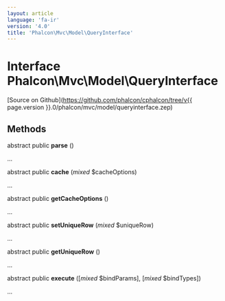 ```yaml
---
layout: article
language: 'fa-ir'
version: '4.0'
title: 'Phalcon\Mvc\Model\QueryInterface'
---
```

# Interface **Phalcon\Mvc\Model\QueryInterface**

[Source on Github](https://github.com/phalcon/cphalcon/tree/v{{ page.version }}.0/phalcon/mvc/model/queryinterface.zep)

## Methods

abstract public **parse** ()

...

abstract public **cache** (*mixed* $cacheOptions)

...

abstract public **getCacheOptions** ()

...

abstract public **setUniqueRow** (*mixed* $uniqueRow)

...

abstract public **getUniqueRow** ()

...

abstract public **execute** ([*mixed* $bindParams], [*mixed* $bindTypes])

...